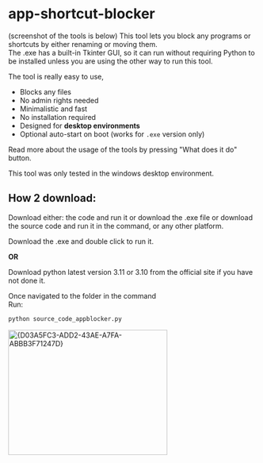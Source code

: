 # app-shortcut-blocker
(screenshot of the tools is below)
This tool lets you block any programs or shortcuts by either renaming or moving them.  
The .exe has a built-in Tkinter GUI, so it can run without requiring Python to be installed unless you are using the other way to run this tool. 

The tool is really easy to use,

-  Blocks any files
-  No admin rights needed
-  Minimalistic and fast
-  No installation required
-  Designed for **desktop environments**
-  Optional auto-start on boot (works for `.exe` version only)

Read more about the usage of the tools by pressing "What does it do" button.

This tool was only tested in the windows desktop environment.  

## How 2 download:
Download either: the code and run it or download the .exe file or download the source code and run it in the command, or any other platform.

Download the .exe and double click to run it.

**OR**

Download python latest version 3.11 or 3.10 from the official site if you have not done it.

Once navigated to the folder in the command  
Run:
```bash
python source_code_appblocker.py
```
<img width="321" height="252" alt="{D03A5FC3-ADD2-43AE-A7FA-ABBB3F71247D}" src="https://github.com/user-attachments/assets/b0146027-94dd-4d22-844c-c1327b30131b" />

